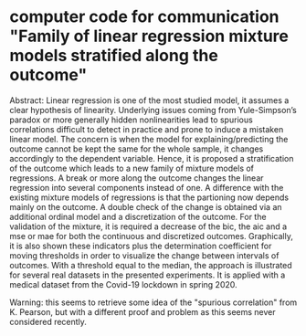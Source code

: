 # computer code for communication "Family of linear regression mixture models stratified along the outcome"

Abstract: Linear regression is one of the most studied model, it assumes a clear hypothesis of linearity. Underlying issues coming from Yule-Simpson’s paradox or more generally hidden
nonlinearities lead to spurious correlations difficult to detect in practice and prone to induce a mistaken linear model.
The concern is when the model for explaining/predicting the outcome cannot be kept the same for the whole sample, it changes accordingly to the dependent variable. Hence, it
is proposed a stratification of the outcome which leads to a new family of mixture models of regressions. A break or more along the outcome changes the linear regression into 
several components instead of one. A difference with the existing mixture models of regressions is that the partioning now depends mainly on the outcome. A double check
of the change is obtained via an additional ordinal model and a discretization of the outcome. For the validation of the mixture, it is required a decrease of the bic, the aic and
a mse or mae for both the continuous and discretized outcomes. Graphically, it is also shown these indicators plus the determination coefficient for moving thresholds in order
to visualize the change between intervals of outcomes. With a threshold equal to the median, the approach is illustrated for several real datasets in the presented experiments. It is
applied with a medical dataset from the Covid-19 lockdown in spring 2020.

Warning: this seems to retrieve some idea of the "spurious correlation" from K. Pearson, but with a different proof and problem as this seems never considered recently.
